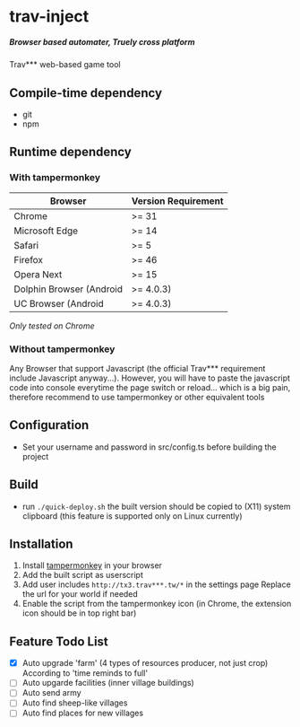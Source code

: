 # trav-inject
##### Browser based automater, Truely cross platform
Trav*** web-based game tool

## Compile-time dependency
 - git
 - npm

## Runtime dependency
### With tampermonkey
| Browser | Version Requirement |
|---|---|
| Chrome | >= 31 |
| Microsoft Edge | >= 14 |
| Safari | >= 5 |
| Firefox | >= 46 |
| Opera Next | >= 15 |
| Dolphin Browser (Android | >= 4.0.3) |
| UC Browser (Android | >= 4.0.3) |
*Only tested on Chrome*
### Without tampermonkey
Any Browser that support Javascript (the official Trav*** requirement include Javascript anyway...).
However, you will have to paste the javascript code into console everytime the page switch or reload... which is a big pain, therefore recommend to use tampermonkey or other equivalent tools

## Configuration
 - Set your username and password in src/config.ts before building the project

## Build
 - run `./quick-deploy.sh`
   the built version should be copied to (X11) system clipboard (this feature is supported only on Linux currently)

## Installation
1. Install [tampermonkey](http://tampermonkey.net/) in your browser
2. Add the built script as userscript
3. Add user includes `http://tx3.trav***.tw/*` in the settings page
   Replace the url for your world if needed
4. Enable the script from the tampermonkey icon (in Chrome, the extension icon should be in top right bar)

## Feature Todo List
 - [x] Auto upgrade 'farm' (4 types of resources producer, not just crop)
       According to 'time reminds to full'
 - [ ] Auto upgarde facilities (inner village buildings)
 - [ ] Auto send army
 - [ ] Auto find sheep-like villages
 - [ ] Auto find places for new villages
